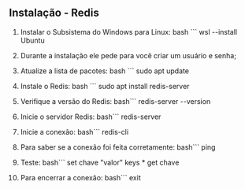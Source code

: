 ## Instalação - Redis

1. Instalar o Subsistema do Windows para Linux:
    bash ```
    wsl --install Ubuntu

2. Durante a instalação ele pede para você criar um usuário e senha;

3. Atualize a lista de pacotes:
    bash ```
    sudo apt update

4. Instale o Redis:
    bash ```
    sudo apt install redis-server

5. Verifique a versão do Redis:
    bash```
    redis-server --version

6. Inicie o servidor Redis:
    bash```
    redis-server

7. Inicie a conexão:
    bash```
    redis-cli

8. Para saber se a conexão foi feita corretamente:
    bash```
    ping

9. Teste: 
    bash```
    set chave "valor"
    keys *
    get chave

10. Para encerrar a conexão:
    bash```
    exit

